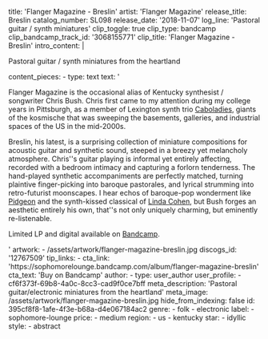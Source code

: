 title: 'Flanger Magazine - Breslin'
artist: 'Flanger Magazine'
release_title: Breslin
catalog_number: SL098
release_date: '2018-11-07'
log_line: 'Pastoral guitar / synth miniatures'
clip_toggle: true
clip_type: bandcamp
clip_bandcamp_track_id: '3068155771'
clip_title: 'Flanger Magazine - Breslin'
intro_content: |
  <p>Pastoral guitar / synth miniatures from the heartland
  </p>
content_pieces:
  -
    type: text
    text: '<p>Flanger Magazine is the occasional alias of Kentucky synthesist / songwriter Chris Bush. Chris first came to my attention during my college years in Pittsburgh, as a member of Lexington synth trio&nbsp;<a href="https://www.discogs.com/artist/1020918-Caboladies">Caboladies</a>, giants of the kosmische that was sweeping the basements, galleries, and industrial spaces of the US in the mid-2000s.&nbsp;</p><p>Breslin, his latest, is a surprising collection of miniature compositions for acoustic guitar and synthetic sound, steeped in a breezy yet melancholy atmosphere. Chris''s guitar playing is informal yet entirely affecting, recorded with a bedroom intimacy and capturing a forlorn tenderness. The hand-played synthetic accompaniments are perfectly matched, turning plaintive finger-picking into baroque pastorales, and lyrical strumming into retro-futurist moonscapes. I hear echos of baroque-pop wonderment like <a href="https://www.discogs.com/Pidgeon-Pidgeon/release/1972162">Pidgeon</a>&nbsp;and the synth-kissed classical of&nbsp;<a href="https://www.discogs.com/Linda-Cohen-Leda/master/1226809">Linda Cohen</a>, but Bush forges an aesthetic entirely his own, that''s not only uniquely charming, but eminently re-listenable.&nbsp;</p><p>Limited LP and digital available on <a href="https://sophomorelounge.bandcamp.com/album/flanger-magazine-breslin">Bandcamp</a>.</p>'
artwork:
  - /assets/artwork/flanger-magazine-breslin.jpg
discogs_id: '12767509'
tip_links:
  -
    cta_link: 'https://sophomorelounge.bandcamp.com/album/flanger-magazine-breslin'
    cta_text: 'Buy on Bandcamp'
author:
  -
    type: user_author
    user_profile:
      - cf6f373f-69b8-4a0c-8cc3-cad9f0ce7bff
meta_description: 'Pastoral guitar/electronic miniatures from the heartland'
meta_image: /assets/artwork/flanger-magazine-breslin.jpg
hide_from_indexing: false
id: 395cf8f8-1afe-4f3e-b68a-d4e067184ac2
genre:
  - folk
  - electronic
label:
  - sophomore-lounge
price:
  - medium
region:
  - us
  - kentucky
star:
  - idyllic
style:
  - abstract
